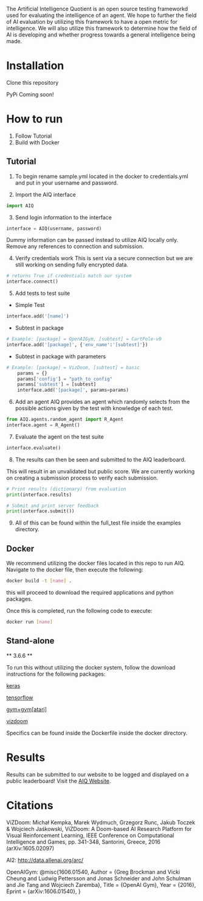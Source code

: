The Artificial Intelligence Quotient is an open source testing frameworkd used for evaluating the intelligence of an agent. We hope to further the field of AI evaluation by utilizing this framework to have a open metric for intelligence. We will also utilize this framework to determine how the field of AI is developing and whether progress towards a general intelligence being made.

# Installation
Clone this repository

PyPi Coming soon!

# How to run

1. Follow Tutorial
2. Build with Docker


## Tutorial

1. To begin rename sample.yml located in the docker to credentials.yml and
put in your username and password. 

2. Import the AIQ interface
```python
import AIQ
```


3. Send login information to the interface
```python
interface = AIQ(username, password)
```
Dummy information can be passed instead to utilize AIQ locally only.
Remove any references to connection and submission.

4. Verify credentials work
This is sent via a secure connection but we are still working on sending fully encrypted data.
```python
# returns True if credentials match our system
interface.connect()
```

5. Add tests to test suite
  * Simple Test
```python
interface.add('[name]')
```

  * Subtest in package
```python
# Example: [package] = OpenAIGym, [subtest] = CartPole-v0
interface.add('[package]', {'env_name':'[subtest]'})
```

  * Subtest in package with parameters
```python
# Example: [package] = VizDoom, [subtest] = basic
    params = {}
    params['config'] = "path_to_config"
    params['subtest'] = [subtest]
    interface.add('[package]', params=params)
```


6. Add an agent
AIQ provides an agent which randomly selects from the possible actions given
by the test with knowledge of each test.
```python
from AIQ.agents.random_agent import R_Agent
interface.agent = R_Agent()
```


7. Evaluate the agent on the test suite
```python
interface.evaluate()
```


8. The results can then be seen and submitted to the AIQ leaderboard.

This will result in an unvalidated but public score. We are currently working on
creating a submission process to verify each submission.

```python
# Print results (dictionary) from evaluation
print(interface.results)

# Submit and print server feedback
print(interface.submit())
```

9. All of this can be found within the full_test file inside the examples directory.

## Docker
We recommend utilizing the docker files located in this repo to run AIQ.
Navigate to the docker file, then execute the following:

```bash
docker build -t [name] .
```

this will proceed to download the required applications and python packages.

Once this is completed, run the following code to execute:

```bash
docker run [name]
```


## Stand-alone
** 3.6.6 **

To run this without utilizing the docker system, follow the download
instructions for the following packages:

[keras](https://github.com/keras-team/keras)

[tensorflow](https://github.com/tensorflow/tensorflow)

[gym+gym[atari]](https://github.com/openai/gym)

[vizdoom](https://github.com/mwydmuch/ViZDoom)

Specifics can be found inside the Dockerfile inside the docker directory.


# Results
Results can be submitted to our website to be logged and displayed on a public leaderboard!
Visit the [AIQ Website](https://portal.eecs.wsu.edu/aiq/).


# Citations
ViZDoom:
Michał Kempka, Marek Wydmuch, Grzegorz Runc, Jakub Toczek & Wojciech Jaśkowski, ViZDoom: A Doom-based AI Research Platform for Visual Reinforcement Learning, IEEE Conference on Computational Intelligence and Games, pp. 341-348, Santorini, Greece, 2016	(arXiv:1605.02097)

AI2:
http://data.allenai.org/arc/

OpenAIGym:
@misc{1606.01540,
  Author = {Greg Brockman and Vicki Cheung and Ludwig Pettersson and Jonas Schneider and John Schulman and Jie Tang and Wojciech Zaremba},
  Title = {OpenAI Gym},
  Year = {2016},
  Eprint = {arXiv:1606.01540},
}
